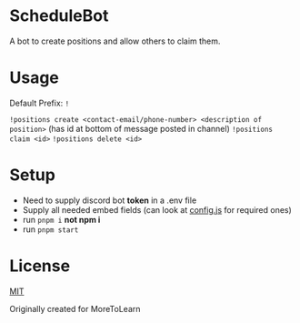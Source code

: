 # ScheduleBot
A bot to create positions and allow others to claim them.

# Usage
Default Prefix: `!`

`!positions create <contact-email/phone-number> <description of position>` (has id at bottom of message posted in channel)
`!positions claim <id>`
`!positions delete <id>`

# Setup  
- Need to supply discord bot **token** in a .env file
- Supply all needed embed fields (can look at [config.js](https://github.com/zaida04/ScheduleBot/blob/master/config.js) for required ones)
- run `pnpm i` **not npm i**
- run `pnpm start`

# License
[MIT](https://github.com/zaida04/ScheduleBot/blob/master/LICENSE)

Originally created for MoreToLearn
